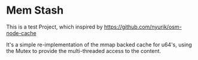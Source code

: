 # Mem Stash

This is a test Project, which inspired by https://github.com/nyurik/osm-node-cache

It's a simple re-implementation of the mmap backed cache for u64's, using the Mutex to provide the multi-threaded access to the content.
